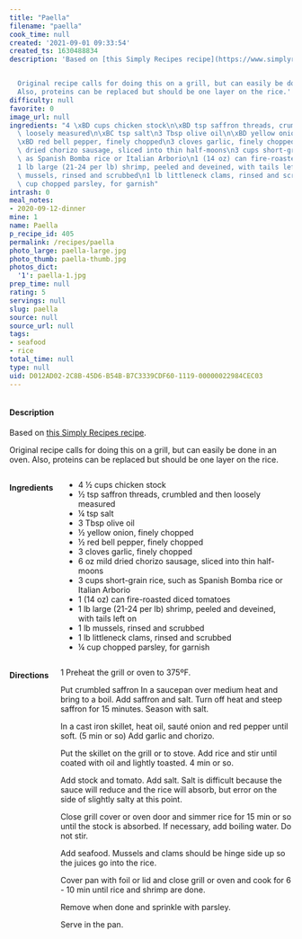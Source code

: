 ```yaml
---
title: "Paella"
filename: "paella"
cook_time: null
created: '2021-09-01 09:33:54'
created_ts: 1630488834
description: 'Based on [this Simply Recipes recipe](https://www.simplyrecipes.com/recipes/seafood_paella_on_the_grill/).


  Original recipe calls for doing this on a grill, but can easily be done in an oven.
  Also, proteins can be replaced but should be one layer on the rice.'
difficulty: null
favorite: 0
image_url: null
ingredients: "4 \xBD cups chicken stock\n\xBD tsp saffron threads, crumbled and then\
  \ loosely measured\n\xBC tsp salt\n3 Tbsp olive oil\n\xBD yellow onion, finely chopped\n\
  \xBD red bell pepper, finely chopped\n3 cloves garlic, finely chopped\n6 oz mild\
  \ dried chorizo sausage, sliced into thin half-moons\n3 cups short-grain rice, such\
  \ as Spanish Bomba rice or Italian Arborio\n1 (14 oz) can fire-roasted diced tomatoes\n\
  1 lb large (21-24 per lb) shrimp, peeled and deveined, with tails left on\n1 lb\
  \ mussels, rinsed and scrubbed\n1 lb littleneck clams, rinsed and scrubbed\n\xBC\
  \ cup chopped parsley, for garnish"
intrash: 0
meal_notes:
- 2020-09-12-dinner
mine: 1
name: Paella
p_recipe_id: 405
permalink: /recipes/paella
photo_large: paella-large.jpg
photo_thumb: paella-thumb.jpg
photos_dict:
  '1': paella-1.jpg
prep_time: null
rating: 5
servings: null
slug: paella
source: null
source_url: null
tags:
- seafood
- rice
total_time: null
type: null
uid: D012AD02-2C8B-45D6-B54B-B7C3339CDF60-1119-00000022984CEC03
---
```

<div class="large-8 medium-7 columns" id="writeup">		<div id="description"><h4>Description</h4>
<div class="box box-description content"><p>Based on <a href="https://www.simplyrecipes.com/recipes/seafood_paella_on_the_grill/">this Simply Recipes recipe</a>.</p>
<p>Original recipe calls for doing this on a grill, but can easily be done in an oven. Also, proteins can be replaced but should be one layer on the rice.</p>
</div></div>	</div><!-- #writeup -->
</div><!-- #row-one -->
<div class="row" id="row-two">	<div class="medium-4 small-5 columns" id="ingredients"><h4>Ingredients</h4><div class="box box-ingredients content"><ul>
<li>4 ½ cups chicken stock</li>
<li>½ tsp saffron threads, crumbled and then loosely measured</li>
<li>¼ tsp salt</li>
<li>3 Tbsp olive oil</li>
<li>½ yellow onion, finely chopped</li>
<li>½ red bell pepper, finely chopped</li>
<li>3 cloves garlic, finely chopped</li>
<li>6 oz mild dried chorizo sausage, sliced into thin half-moons</li>
<li>3 cups short-grain rice, such as Spanish Bomba rice or Italian Arborio</li>
<li>1 (14 oz) can fire-roasted diced tomatoes</li>
<li>1 lb large (21-24 per lb) shrimp, peeled and deveined, with tails left on</li>
<li>1 lb mussels, rinsed and scrubbed</li>
<li>1 lb littleneck clams, rinsed and scrubbed</li>
<li>¼ cup chopped parsley, for garnish</li>
</ul>
</div>	</div>	<div class="medium-6 small-7 columns" id="directions"><h4>Directions</h4><div class="box box-directions content"><p>1 Preheat the grill or oven to 375ºF.</p>
<p>Put crumbled saffron In a saucepan over medium heat and bring to a boil. Add saffron and salt. Turn off heat and steep saffron for 15 minutes. Season with salt.</p>
<p>In a cast iron skillet, heat oil, sauté onion and red pepper until soft. (5 min or so) Add garlic and chorizo.</p>
<p>Put the skillet on the grill or to stove. Add rice and stir until coated with oil and lightly toasted. 4 min or so.</p>
<p>Add stock and tomato. Add salt. Salt is difficult because the sauce will reduce and the rice will absorb, but error on the side of slightly salty at this point.</p>
<p>Close grill cover or oven door and simmer rice for 15 min or so until the stock is absorbed. If necessary, add boiling water. Do not stir.</p>
<p>Add seafood. Mussels and clams should be hinge side up so the juices go into the rice.</p>
<p>Cover pan with foil or lid and close grill or oven and cook for 6 - 10 min until rice and shrimp are done.</p>
<p>Remove when done and sprinkle with parsley.</p>
<p>Serve in the pan.</p>
</div>	</div>